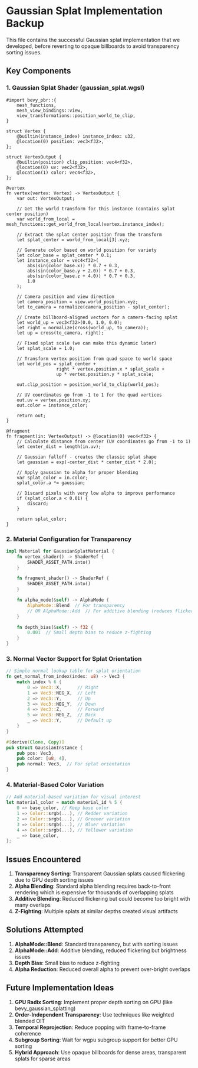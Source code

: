 # Gaussian Splat Implementation Backup

This file contains the successful Gaussian splat implementation that we developed, before reverting to opaque billboards to avoid transparency sorting issues.

## Key Components

### 1. Gaussian Splat Shader (gaussian_splat.wgsl)
```wgsl
#import bevy_pbr::{
    mesh_functions,
    mesh_view_bindings::view,
    view_transformations::position_world_to_clip,
}

struct Vertex {
    @builtin(instance_index) instance_index: u32,
    @location(0) position: vec3<f32>,
};

struct VertexOutput {
    @builtin(position) clip_position: vec4<f32>,
    @location(0) uv: vec2<f32>,
    @location(1) color: vec4<f32>,
};

@vertex
fn vertex(vertex: Vertex) -> VertexOutput {
    var out: VertexOutput;
    
    // Get the world transform for this instance (contains splat center position)
    var world_from_local = mesh_functions::get_world_from_local(vertex.instance_index);
    
    // Extract the splat center position from the transform
    let splat_center = world_from_local[3].xyz;
    
    // Generate color based on world position for variety
    let color_base = splat_center * 0.1;
    let instance_color = vec4<f32>(
        abs(sin(color_base.x)) * 0.7 + 0.3,
        abs(sin(color_base.y + 2.0)) * 0.7 + 0.3,
        abs(sin(color_base.z + 4.0)) * 0.7 + 0.3,
        1.0
    );
    
    // Camera position and view direction
    let camera_position = view.world_position.xyz;
    let to_camera = normalize(camera_position - splat_center);
    
    // Create billboard-aligned vectors for a camera-facing splat
    let world_up = vec3<f32>(0.0, 1.0, 0.0);
    let right = normalize(cross(world_up, to_camera));
    let up = cross(to_camera, right);
    
    // Fixed splat scale (we can make this dynamic later)
    let splat_scale = 1.0;
    
    // Transform vertex position from quad space to world space
    let world_pos = splat_center + 
                   right * vertex.position.x * splat_scale + 
                   up * vertex.position.y * splat_scale;
    
    out.clip_position = position_world_to_clip(world_pos);
    
    // UV coordinates go from -1 to 1 for the quad vertices
    out.uv = vertex.position.xy;
    out.color = instance_color;
    
    return out;
}

@fragment
fn fragment(in: VertexOutput) -> @location(0) vec4<f32> {
    // Calculate distance from center (UV coordinates go from -1 to 1)
    let center_dist = length(in.uv);
    
    // Gaussian falloff - creates the classic splat shape
    let gaussian = exp(-center_dist * center_dist * 2.0);
    
    // Apply gaussian to alpha for proper blending
    var splat_color = in.color;
    splat_color.a *= gaussian;
    
    // Discard pixels with very low alpha to improve performance
    if (splat_color.a < 0.01) {
        discard;
    }
    
    return splat_color;
}
```

### 2. Material Configuration for Transparency
```rust
impl Material for GaussianSplatMaterial {
    fn vertex_shader() -> ShaderRef {
        SHADER_ASSET_PATH.into()
    }

    fn fragment_shader() -> ShaderRef {
        SHADER_ASSET_PATH.into()
    }

    fn alpha_mode(&self) -> AlphaMode {
        AlphaMode::Blend  // For transparency
        // OR AlphaMode::Add  // For additive blending (reduces flickering)
    }

    fn depth_bias(&self) -> f32 {
        0.001  // Small depth bias to reduce z-fighting
    }
}
```

### 3. Normal Vector Support for Splat Orientation
```rust
// Simple normal lookup table for splat orientation
fn get_normal_from_index(index: u8) -> Vec3 {
    match index % 6 {
        0 => Vec3::X,      // Right
        1 => Vec3::NEG_X,  // Left
        2 => Vec3::Y,      // Up
        3 => Vec3::NEG_Y,  // Down
        4 => Vec3::Z,      // Forward
        5 => Vec3::NEG_Z,  // Back
        _ => Vec3::Y,      // Default up
    }
}

#[derive(Clone, Copy)]
pub struct GaussianInstance { 
    pub pos: Vec3, 
    pub color: [u8; 4],
    pub normal: Vec3,  // For splat orientation
}
```

### 4. Material-Based Color Variation
```rust
// Add material-based variation for visual interest
let material_color = match material_id % 5 {
    0 => base_color, // Keep base color
    1 => Color::srgb(...), // Redder variation
    2 => Color::srgb(...), // Greener variation
    3 => Color::srgb(...), // Bluer variation
    4 => Color::srgb(...), // Yellower variation
    _ => base_color,
};
```

## Issues Encountered

1. **Transparency Sorting**: Transparent Gaussian splats caused flickering due to GPU depth sorting issues
2. **Alpha Blending**: Standard alpha blending requires back-to-front rendering which is expensive for thousands of overlapping splats
3. **Additive Blending**: Reduced flickering but could become too bright with many overlaps
4. **Z-Fighting**: Multiple splats at similar depths created visual artifacts

## Solutions Attempted

1. **AlphaMode::Blend**: Standard transparency, but with sorting issues
2. **AlphaMode::Add**: Additive blending, reduced flickering but brightness issues
3. **Depth Bias**: Small bias to reduce z-fighting
4. **Alpha Reduction**: Reduced overall alpha to prevent over-bright overlaps

## Future Implementation Ideas

1. **GPU Radix Sorting**: Implement proper depth sorting on GPU (like bevy_gaussian_splatting)
2. **Order-Independent Transparency**: Use techniques like weighted blended OIT
3. **Temporal Reprojection**: Reduce popping with frame-to-frame coherence
4. **Subgroup Sorting**: Wait for wgpu subgroup support for better GPU sorting
5. **Hybrid Approach**: Use opaque billboards for dense areas, transparent splats for sparse areas
